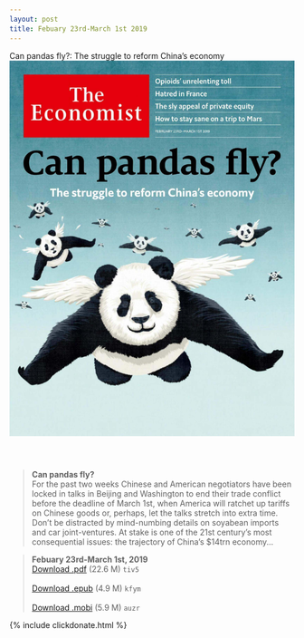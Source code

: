 ```yaml
---
layout: post
title: Febuary 23rd-March 1st 2019
---
```


<div class="message">
	Can pandas fly?: The struggle to reform China’s economy
</div>

<header class="xmas">
<div class="cover upload">
<img src="/public/img/the-economist/img_2019.02.23.jpg" />
</div>
</header>
<!--more-->

> **Can pandas fly?** <br/>
For the past two weeks Chinese and American negotiators have been locked in talks in Beijing and Washington to end their trade conflict before the deadline of March 1st, when America will ratchet up tariffs on Chinese goods or, perhaps, let the talks stretch into extra time. Don’t be distracted by mind-numbing details on soyabean imports and car joint-ventures. At stake is one of the 21st century’s most consequential issues: the trajectory of China’s $14trn economy... 

> **Febuary 23rd-March 1st, 2019**<br/>
[Download .pdf](https://pan.baidu.com/s/1NRhVN6zO7ov-5vGKA9Lgiw) (22.6 M)
`tiv5` <br/><br/>
[Download .epub](https://pan.baidu.com/s/1rwLzkF0aPlKR9oqD2JZIJg) (4.9 M)
`kfym` <br/><br/>
[Download .mobi](https://pan.baidu.com/s/1Wd7fDqoxzfXx9KbRKkBGzg) (5.9 M)
`auzr`

{% include clickdonate.html %}
